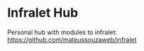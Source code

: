 # Infralet Hub

Personal hub with modules to infralet: \
<https://github.com/mateussouzaweb/infralet>
